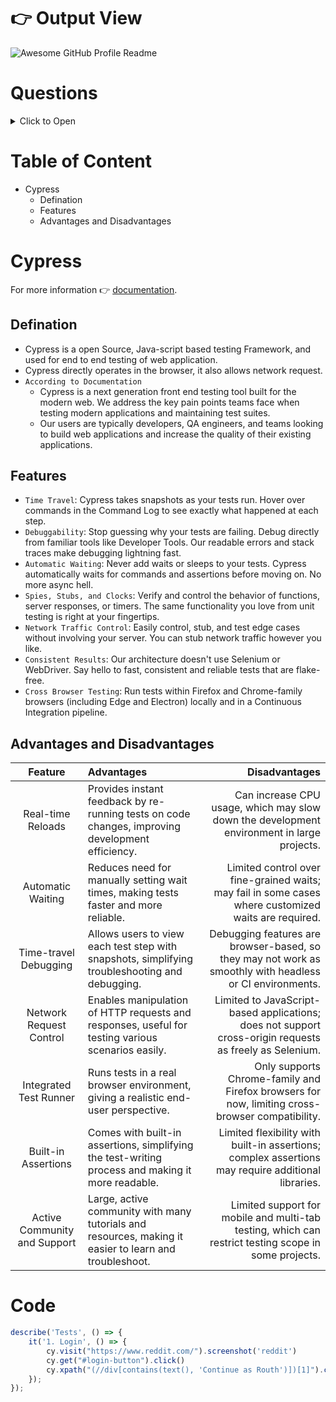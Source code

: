 # 👉 Output View
<img alt="Awesome GitHub Profile Readme" src="./day_1.gif"> </img>

# Questions
<details>
<summary>Click to Open</summary>

| Question Number | Questions | Answers |
|-----:|-----------|------------|
|     `1`| `What is the scope of the project? Why did you choose the same?` | `To reduce the human effort while testing the website again and again in the future days.` |
|     2| Can you walk me through the most challenging technical problem you encountered in your project and how you resolved it? | Yes, I have encountered a technical problem regarding understanding about the project So Team member given a some questions to answer. This given me a vision to approach project. |
|     `3`| `What specific technologies did you use, and why did you choose them for this project?` | `Cypress for automation.` |

</details>

# Table of Content
  - Cypress
      - Defination
      - Features
      - Advantages and Disadvantages

# Cypress
For more information 👉 [documentation](https://docs.cypress.io/app/get-started/why-cypress).
## Defination
- Cypress is a open Source, Java-script based testing Framework, and used for end to end testing of web application.
- Cypress directly operates in the browser, it also allows network request.
- `According to Documentation`
    - Cypress is a next generation front end testing tool built for the modern web. We address the key pain points teams face when testing modern applications and maintaining test suites.
    - Our users are typically developers, QA engineers, and teams looking to build web applications and increase the quality of their existing applications.
## Features
  - `Time Travel`: Cypress takes snapshots as your tests run. Hover over commands in the Command Log to see exactly what happened at each step.
  - `Debuggability`: Stop guessing why your tests are failing. Debug directly from familiar tools like Developer Tools. Our readable errors and stack traces make debugging lightning fast.
  - `Automatic Waiting`: Never add waits or sleeps to your tests. Cypress automatically waits for commands and assertions before moving on. No more async hell.
  - `Spies, Stubs, and Clocks`: Verify and control the behavior of functions, server responses, or timers. The same functionality you love from unit testing is right at your fingertips.
  - `Network Traffic Control`: Easily control, stub, and test edge cases without involving your server. You can stub network traffic however you like.
  - `Consistent Results`: Our architecture doesn't use Selenium or WebDriver. Say hello to fast, consistent and reliable tests that are flake-free.
  - `Cross Browser Testing`: Run tests within Firefox and Chrome-family browsers (including Edge and Electron) locally and in a Continuous Integration pipeline.
## Advantages and Disadvantages
| Feature | Advantages | Disadvantages |
| :----: | :----- | ------: |
| Real-time Reloads | Provides instant feedback by re-running tests on code changes, improving development efficiency. | Can increase CPU usage, which may slow down the development environment in large projects. |
| Automatic Waiting | Reduces need for manually setting wait times, making tests faster and more reliable. | Limited control over fine-grained waits; may fail in some cases where customized waits are required. |
| Time-travel Debugging | Allows users to view each test step with snapshots, simplifying troubleshooting and debugging. | Debugging features are browser-based, so they may not work as smoothly with headless or CI environments. |
| Network Request Control | Enables manipulation of HTTP requests and responses, useful for testing various scenarios easily. | Limited to JavaScript-based applications; does not support cross-origin requests as freely as Selenium. |
| Integrated Test Runner | Runs tests in a real browser environment, giving a realistic end-user perspective. | Only supports Chrome-family and Firefox browsers for now, limiting cross-browser compatibility. |
| Built-in Assertions | Comes with built-in assertions, simplifying the test-writing process and making it more readable. | Limited flexibility with built-in assertions; complex assertions may require additional libraries. |
| Active Community and Support | Large, active community with many tutorials and resources, making it easier to learn and troubleshoot. | Limited support for mobile and multi-tab testing, which can restrict testing scope in some projects. |

# Code
```JavaScript
describe('Tests', () => {
    it('1. Login', () => {
        cy.visit("https://www.reddit.com/").screenshot('reddit')
        cy.get("#login-button").click()
        cy.xpath("(//div[contains(text(), 'Continue as Routh')])[1]").click()
    });
});
```
